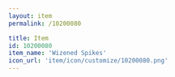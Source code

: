 ```yaml
---
layout: item
permalink: /10200080

title: Item
id: 10200080
item_name: 'Wizened Spikes'
icon_url: 'item/icon/customize/10200080.png'
---
```


